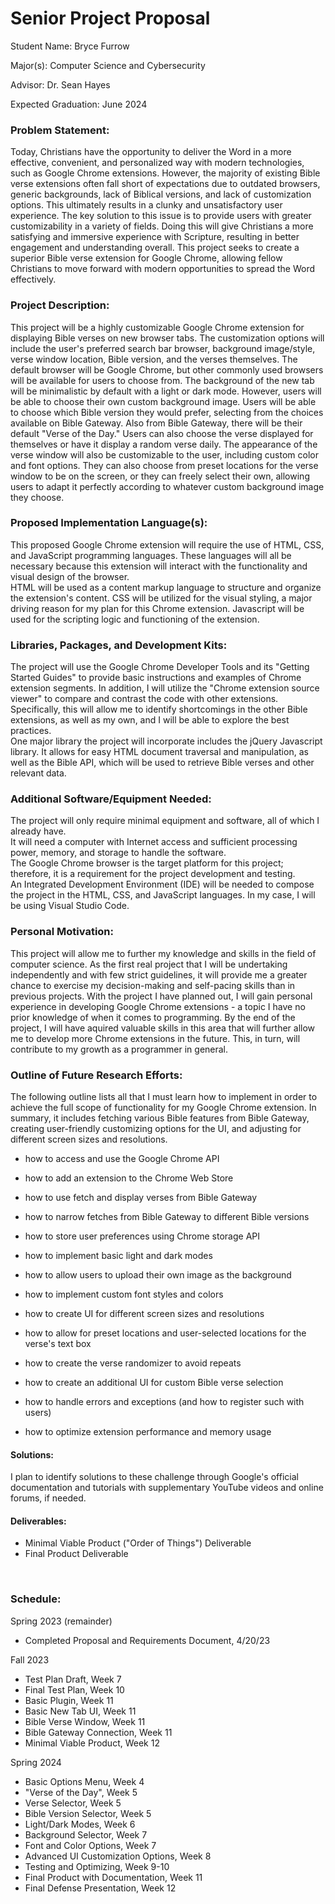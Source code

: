 Senior Project Proposal
=========================================
Student Name:
Bryce Furrow

Major(s):
Computer Science and Cybersecurity

Advisor:
Dr. Sean Hayes

Expected Graduation:
June 2024

### Problem Statement: 
Today, Christians have the opportunity to deliver the Word in a more effective, convenient, and personalized way with modern technologies, such as Google Chrome extensions. However, the majority of existing Bible verse extensions often fall short of expectations due to outdated browsers, generic backgrounds, lack of Biblical versions, and lack of customization options. This ultimately results in a clunky and unsatisfactory user experience. The key solution to this issue is to provide users with greater customizability in a variety of fields. Doing this will give Christians a more satisfying and immersive experience with Scripture, resulting in better engagement and understanding overall. This project seeks to create a superior Bible verse extension for Google Chrome, allowing fellow Christians to move forward with modern opportunities to spread the Word effectively.

### Project Description: <br/>
This project will be a highly customizable Google Chrome extension for displaying Bible verses on new browser tabs. The customization options will include the user's preferred search bar browser, background image/style, verse window location, Bible version, and the verses themselves. The default browser will be Google Chrome, but other commonly used browsers will be available for users to choose from. The background of the new tab will be minimalistic by default with a light or dark mode. However, users will be able to choose their own custom background image.
Users will be able to choose which Bible version they would prefer, selecting from the choices available on Bible Gateway. Also from Bible Gateway, there will be their default "Verse of the Day." Users can also choose the verse displayed for themselves or have it display a random verse daily. The appearance of the verse window will also be customizable to the user, including custom color and font options. They can also choose from preset locations for the verse window to be on the screen, or they can freely select their own, allowing users to adapt it perfectly according to whatever custom background image they choose.

<!--I considered the option of music to play in the background while on the new tab, but I suspect that this would cause a number of internal issues. For now, I'm not planning on adding, but if I do, it will be minimal and out of scope here.-->

<!--In the future (beyond the scope of the project I plan to do here), I may also implement the daily of verses to be read in the Orthodox faith. Or, perhaps, this will evolve into a different edition of the extension entirely due to the calendar nature and larger quantity of daily readings in Orthodoxy.-->

### Proposed Implementation Language(s):<br/>
This proposed Google Chrome extension will require the use of HTML, CSS, and JavaScript programming languages. These languages will all be necessary because this extension will interact with the functionality and visual design of the browser. <br/>
HTML will be used as a content markup language to structure and organize the extension's content. CSS will be utilized for the visual styling, a major driving reason for my plan for this Chrome extension. Javascript will be used for the scripting logic and functioning of the extension.

### Libraries, Packages, and Development Kits: <br/>
The project will use the Google Chrome Developer Tools and its "Getting Started Guides" to provide basic instructions and examples of Chrome extension segments. In addition, I will utilize the "Chrome extension source viewer" to compare and contrast the code with other extensions. Specifically, this will allow me to identify shortcomings in the other Bible extensions, as well as my own, and I will be able to explore the best practices. <br/>
One major library the project will incorporate includes the jQuery Javascript library. It allows for easy HTML document traversal and manipulation, as well as the Bible API, which will be used to retrieve Bible verses and other relevant data.

### Additional Software/Equipment Needed: <br/>
The project will only require minimal equipment and software, all of which I already have.<br/>
It will need a computer with Internet access and sufficient processing power, memory, and storage to handle the software. <br/>
The Google Chrome browser is the target platform for this project; therefore, it is a requirement for the project development and testing. <br>
An Integrated Development Environment (IDE) will be needed to compose the project in the HTML, CSS, and JavaScript languages. In my case, I will be using Visual Studio Code.

### Personal Motivation: <br/>
This project will allow me to further my knowledge and skills in the field of computer science. As the first real project that I will be undertaking independently and with few strict guidelines, it will provide me a greater chance to exercise my decision-making and self-pacing skills than in previous projects. With the project I have planned out, I will gain personal experience in developing Google Chrome extensions - a topic I have no prior knowledge of when it comes to programming. By the end of the project, I will have aquired valuable skills in this area that will further allow me to develop more Chrome extensions in the future. This, in turn, will contribute to my growth as a programmer in general.

### Outline of Future Research Efforts: <br/>
The following outline lists all that I must learn how to implement in order to achieve the full scope of functionality for my Google Chrome extension. In summary, it includes fetching various Bible features from Bible Gateway, creating user-friendly customizing options for the UI, and adjusting for different screen sizes and resolutions.
<br/>

- how to access and use the Google Chrome API

- how to add an extension to the Chrome Web Store
- how to use fetch and display verses from Bible Gateway
- how to narrow fetches from Bible Gateway to different Bible versions
- how to store user preferences using Chrome storage API
- how to implement basic light and dark modes
- how to allow users to upload their own image as the background
- how to implement custom font styles and colors
- how to create UI for different screen sizes and resolutions
- how to allow for preset locations and user-selected locations for the verse's text box
- how to create the verse randomizer to avoid repeats
- how to create an additional UI for custom Bible verse selection
- how to handle errors and exceptions (and how to register such with users)
- how to optimize extension performance and memory usage

#### Solutions:
I plan to identify solutions to these challenge through Google's official documentation and tutorials with supplementary YouTube videos and online forums, if needed.

#### Deliverables:
- Minimal Viable Product ("Order of Things") Deliverable
- Final Product Deliverable

<br/>

### Schedule: <br/>

Spring 2023 (remainder)
- Completed Proposal and Requirements Document, 4/20/23

Fall 2023
- Test Plan Draft, Week 7
- Final Test Plan, Week 10
- Basic Plugin, Week 11
- Basic New Tab UI, Week 11
- Bible Verse Window, Week 11
- Bible Gateway Connection, Week 11
- Minimal Viable Product, Week 12

Spring 2024
- Basic Options Menu, Week 4
- "Verse of the Day", Week 5
- Verse Selector, Week 5
- Bible Version Selector, Week 5
- Light/Dark Modes, Week 6
- Background Selector, Week 7
- Font and Color Options, Week 7
- Advanced UI Customization Options, Week 8
- Testing and Optimizing, Week 9-10
- Final Product with Documentation, Week 11
- Final Defense Presentation, Week 12
